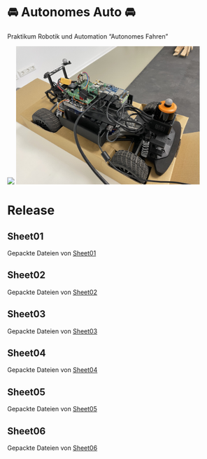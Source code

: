 # 🚘 Autonomes Auto 🚘
Praktikum Robotik und Automation “Autonomes Fahren”

<img src="img/car_test01.gif" width="175"/> <img src="img/car.jpg" width="420"/> 

# Release
## Sheet01
Gepackte Dateien von [Sheet01](https://github.com/Vincent1334/Robotic_car/releases/tag/Sheet01)
## Sheet02
Gepackte Dateien von [Sheet02](https://github.com/Vincent1334/Robotic_car/releases/tag/Sheet02)
## Sheet03
Gepackte Dateien von [Sheet03](https://github.com/Vincent1334/Robotic_car/releases/tag/Sheet03)
## Sheet04
Gepackte Dateien von [Sheet04](https://github.com/Vincent1334/Robotic_car/releases/tag/Sheet04)
## Sheet05
Gepackte Dateien von [Sheet05](https://github.com/Vincent1334/Robotic_car/releases/tag/Sheet05)
## Sheet06
Gepackte Dateien von [Sheet06](https://github.com/Vincent1334/Robotic_car/releases/tag/Sheet06)
